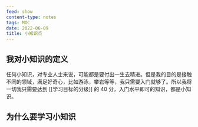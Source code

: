 ```yaml
---
feed: show
content-type: notes
tags: MOC
date: 2022-06-09
title: 小知识点
---
```


## 我对小知识的定义

任何小知识，对专业人士来说，可能都是要付出一生去精进。但是我的目的是接触不同的领域，满足好奇心，比如游泳，攀岩等等，我只需要入门就够了。所以我将一切我只需要达到 [[学习目标的分级]] 的 40 分，入门水平即可的知识，都是小知识。

## 为什么要学习小知识
